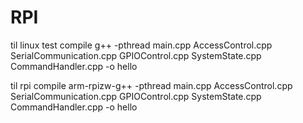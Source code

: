 # RPI


til linux test compile
g++ -pthread main.cpp AccessControl.cpp SerialCommunication.cpp GPIOControl.cpp SystemState.cpp CommandHandler.cpp -o hello

til rpi compile
arm-rpizw-g++ -pthread main.cpp AccessControl.cpp SerialCommunication.cpp GPIOControl.cpp SystemState.cpp CommandHandler.cpp -o hello

